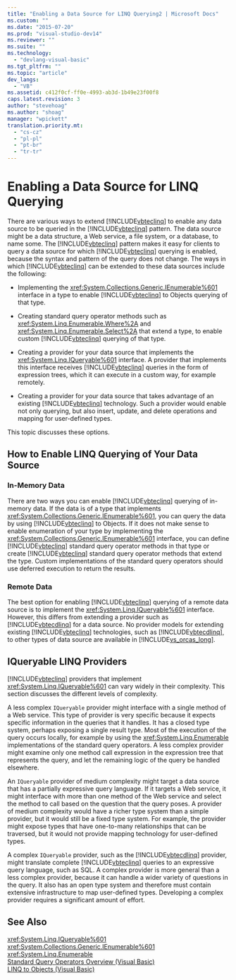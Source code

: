 ```yaml
---
title: "Enabling a Data Source for LINQ Querying2 | Microsoft Docs"
ms.custom: ""
ms.date: "2015-07-20"
ms.prod: "visual-studio-dev14"
ms.reviewer: ""
ms.suite: ""
ms.technology: 
  - "devlang-visual-basic"
ms.tgt_pltfrm: ""
ms.topic: "article"
dev_langs: 
  - "VB"
ms.assetid: c412f0cf-ff0e-4993-ab3d-1b49e23f00f8
caps.latest.revision: 3
author: "stevehoag"
ms.author: "shoag"
manager: "wpickett"
translation.priority.mt: 
  - "cs-cz"
  - "pl-pl"
  - "pt-br"
  - "tr-tr"
---
```

# Enabling a Data Source for LINQ Querying
There are various ways to extend [!INCLUDE[vbteclinq](../../../../csharp/includes/vbteclinq_md.md)] to enable any data source to be queried in the [!INCLUDE[vbteclinq](../../../../csharp/includes/vbteclinq_md.md)] pattern. The data source might be a data structure, a Web service, a file system, or a database, to name some. The [!INCLUDE[vbteclinq](../../../../csharp/includes/vbteclinq_md.md)] pattern makes it easy for clients to query a data source for which [!INCLUDE[vbteclinq](../../../../csharp/includes/vbteclinq_md.md)] querying is enabled, because the syntax and pattern of the query does not change. The ways in which [!INCLUDE[vbteclinq](../../../../csharp/includes/vbteclinq_md.md)] can be extended to these data sources include the following:  
  
-   Implementing the <xref:System.Collections.Generic.IEnumerable%601> interface in a type to enable [!INCLUDE[vbteclinq](../../../../csharp/includes/vbteclinq_md.md)] to Objects querying of that type.  
  
-   Creating standard query operator methods such as <xref:System.Linq.Enumerable.Where%2A> and <xref:System.Linq.Enumerable.Select%2A> that extend a type, to enable custom [!INCLUDE[vbteclinq](../../../../csharp/includes/vbteclinq_md.md)] querying of that type.  
  
-   Creating a provider for your data source that implements the <xref:System.Linq.IQueryable%601> interface. A provider that implements this interface receives [!INCLUDE[vbteclinq](../../../../csharp/includes/vbteclinq_md.md)] queries in the form of expression trees, which it can execute in a custom way, for example remotely.  
  
-   Creating a provider for your data source that takes advantage of an existing [!INCLUDE[vbteclinq](../../../../csharp/includes/vbteclinq_md.md)] technology. Such a provider would enable not only querying, but also insert, update, and delete operations and mapping for user-defined types.  
  
 This topic discusses these options.  
  
## How to Enable LINQ Querying of Your Data Source  
  
### In-Memory Data  
 There are two ways you can enable [!INCLUDE[vbteclinq](../../../../csharp/includes/vbteclinq_md.md)] querying of in-memory data. If the data is of a type that implements <xref:System.Collections.Generic.IEnumerable%601>, you can query the data by using [!INCLUDE[vbteclinq](../../../../csharp/includes/vbteclinq_md.md)] to Objects. If it does not make sense to enable enumeration of your type by implementing the <xref:System.Collections.Generic.IEnumerable%601> interface, you can define [!INCLUDE[vbteclinq](../../../../csharp/includes/vbteclinq_md.md)] standard query operator methods in that type or create [!INCLUDE[vbteclinq](../../../../csharp/includes/vbteclinq_md.md)] standard query operator methods that extend the type. Custom implementations of the standard query operators should use deferred execution to return the results.  
  
### Remote Data  
 The best option for enabling [!INCLUDE[vbteclinq](../../../../csharp/includes/vbteclinq_md.md)] querying of a remote data source is to implement the <xref:System.Linq.IQueryable%601> interface. However, this differs from extending a provider such as [!INCLUDE[vbtecdlinq](../../../../csharp/includes/vbtecdlinq_md.md)] for a data source. No provider models for extending existing [!INCLUDE[vbteclinq](../../../../csharp/includes/vbteclinq_md.md)] technologies, such as [!INCLUDE[vbtecdlinq](../../../../csharp/includes/vbtecdlinq_md.md)], to other types of data source are available in [!INCLUDE[vs_orcas_long](../../../../csharp/misc/includes/vs_orcas_long_md.md)].  
  
## IQueryable LINQ Providers  
 [!INCLUDE[vbteclinq](../../../../csharp/includes/vbteclinq_md.md)] providers that implement <xref:System.Linq.IQueryable%601> can vary widely in their complexity. This section discusses the different levels of complexity.  
  
 A less complex `IQueryable` provider might interface with a single method of a Web service. This type of provider is very specific because it expects specific information in the queries that it handles. It has a closed type system, perhaps exposing a single result type. Most of the execution of the query occurs locally, for example by using the <xref:System.Linq.Enumerable> implementations of the standard query operators. A less complex provider might examine only one method call expression in the expression tree that represents the query, and let the remaining logic of the query be handled elsewhere.  
  
 An `IQueryable` provider of medium complexity might target a data source that has a partially expressive query language. If it targets a Web service, it might interface with more than one method of the Web service and select the method to call based on the question that the query poses. A provider of medium complexity would have a richer type system than a simple provider, but it would still be a fixed type system. For example, the provider might expose types that have one-to-many relationships that can be traversed, but it would not provide mapping technology for user-defined types.  
  
 A complex `IQueryable` provider, such as the [!INCLUDE[vbtecdlinq](../../../../csharp/includes/vbtecdlinq_md.md)] provider, might translate complete [!INCLUDE[vbteclinq](../../../../csharp/includes/vbteclinq_md.md)] queries to an expressive query language, such as SQL. A complex provider is more general than a less complex provider, because it can handle a wider variety of questions in the query. It also has an open type system and therefore must contain extensive infrastructure to map user-defined types. Developing a complex provider requires a significant amount of effort.  
  
## See Also  
 <xref:System.Linq.IQueryable%601>   
 <xref:System.Collections.Generic.IEnumerable%601>   
 <xref:System.Linq.Enumerable>   
 [Standard Query Operators Overview (Visual Basic)](../../../../visual-basic/programming-guide/concepts/linq/standard-query-operators-overview.md)   
 [LINQ to Objects (Visual Basic)](../../../../visual-basic/programming-guide/concepts/linq/linq-to-objects.md)